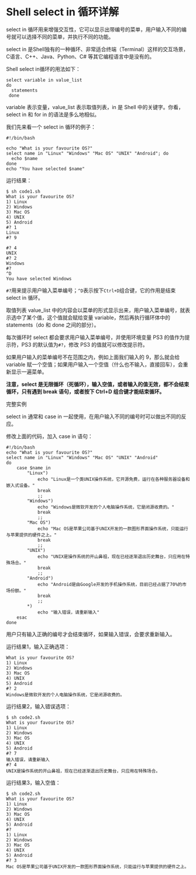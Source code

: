 # Shell select in 循环详解
select in 循环用来增强交互性，它可以显示出带编号的菜单，用户输入不同的编号就可以选择不同的菜单，并执行不同的功能。

select in 是Shell独有的一种循环、非常适合终端（Terminal）这样的交互场景，C语言、C++、Java、Python、C# 等其它编程语言中是没有的。

Shell select in循环的用法如下：
```shell
select variable in value_list
do
  statements
 done 
```
variable 表示变量，value_list 表示取值列表，in 是 Shell 中的关键字。你看，select in 和 for in 的语法是多么地相似。

我们先来看一个 select in 循环的例子：
```shell
#!/bin/bash

echo "What is your favourite OS?"
select name in "Linux" "Windows" "Mac OS" "UNIX" "Android"; do
  echo $name
done
echo "You have selected $name"
```
运行结果：
```shell
$ sh code1.sh
What is your favourite OS?
1) Linux
2) Windows
3) Mac OS
4) UNIX
5) Android
#? 1
Linux
#? 9

#? 4
UNIX
#? 2
Windows
#?
^D
You have selected Windows
```
`#?`用来提示用户输入菜单编号；`^D`表示按下` Ctrl+D `组合键，它的作用是结束 select in 循环。

取值列表 value_list 中的内容会以菜单的形式显示出来，用户输入菜单编号，就表示选中了某个值，这个值就会赋给变量 variable，然后再执行循环体中的 statements（do 和 done 之间的部分）。

每次循环时 select 都会要求用户输入菜单编号，并使用环境变量 PS3 的值作为提示符，PS3 的默认值为`#?`，修改 PS3 的值就可以修改提示符。

如果用户输入的菜单编号不在范围之内，例如上面我们输入的 9，那么就会给 variable 赋一个空值；如果用户输入一个空值（什么也不输入，直接回车），会重新显示一遍菜单。

**注意，select 是无限循环（死循环），输入空值，或者输入的值无效，都不会结束循环，只有遇到 break 语句，或者按下 Ctrl+D 组合键才能结束循环。**

完整实例

select in 通常和 case in 一起使用，在用户输入不同的编号时可以做出不同的反应。

修改上面的代码，加入 case in 语句：
```shell
#!/bin/bash
echo "What is your favourite OS?"
select name in "Linux" "Windows" "Mac OS" "UNIX" "Android"
do
    case $name in
        "Linux")
            echo "Linux是一个类UNIX操作系统，它开源免费，运行在各种服务器设备和嵌入式设备。"
            break
            ;;
        "Windows")
            echo "Windows是微软开发的个人电脑操作系统，它是闭源收费的。"
            break
            ;;
        "Mac OS")
            echo "Mac OS是苹果公司基于UNIX开发的一款图形界面操作系统，只能运行与苹果提供的硬件之上。"
            break
            ;;
        "UNIX")
            echo "UNIX是操作系统的开山鼻祖，现在已经逐渐退出历史舞台，只应用在特殊场合。"
            break
            ;;
        "Android")
            echo "Android是由Google开发的手机操作系统，目前已经占据了70%的市场份额。"
            break
            ;;
        *)
            echo "输入错误，请重新输入"
    esac
done
```
用户只有输入正确的编号才会结束循环，如果输入错误，会要求重新输入。

运行结果1，输入正确选项：
```shell
What is your favourite OS?
1) Linux
2) Windows
3) Mac OS
4) UNIX
5) Android
#? 2
Windows是微软开发的个人电脑操作系统，它是闭源收费的。
```
运行结果2，输入错误选项：
```shell
$ sh code2.sh
What is your favourite OS?
1) Linux
2) Windows
3) Mac OS
4) UNIX
5) Android
#? 7
输入错误，请重新输入
#? 4
UNIX是操作系统的开山鼻祖，现在已经逐渐退出历史舞台，只应用在特殊场合。
```
运行结果3，输入空值：
```shell
$ sh code2.sh
What is your favourite OS?
1) Linux
2) Windows
3) Mac OS
4) UNIX
5) Android
#?
1) Linux
2) Windows
3) Mac OS
4) UNIX
5) Android
#? 3
Mac OS是苹果公司基于UNIX开发的一款图形界面操作系统，只能运行与苹果提供的硬件之上。
```